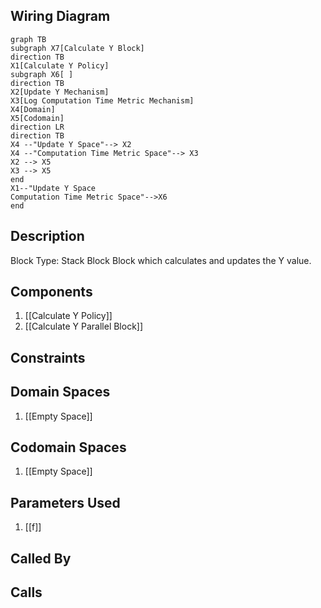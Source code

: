 ## Wiring Diagram

```mermaid
graph TB
subgraph X7[Calculate Y Block]
direction TB
X1[Calculate Y Policy]
subgraph X6[ ]
direction TB
X2[Update Y Mechanism]
X3[Log Computation Time Metric Mechanism]
X4[Domain]
X5[Codomain]
direction LR
direction TB
X4 --"Update Y Space"--> X2
X4 --"Computation Time Metric Space"--> X3
X2 --> X5
X3 --> X5
end
X1--"Update Y Space
Computation Time Metric Space"-->X6
end
```

## Description

Block Type: Stack Block
Block which calculates and updates the Y value.
## Components
1. [[Calculate Y Policy]]
2. [[Calculate Y Parallel Block]]

## Constraints
## Domain Spaces
1. [[Empty Space]]

## Codomain Spaces
1. [[Empty Space]]

## Parameters Used
1. [[f]]

## Called By

## Calls

